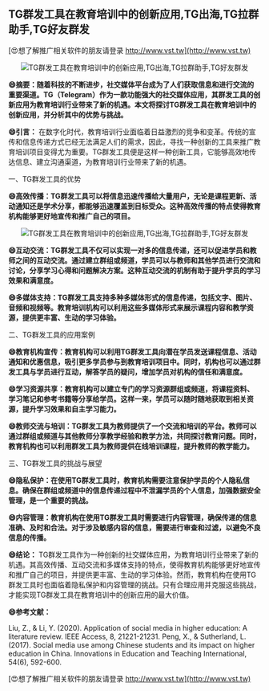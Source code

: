 ## **TG群发工具在教育培训中的创新应用,TG出海,TG拉群助手,TG好友群发**

[😍想了解推广相关软件的朋友请登录 http://www.vst.tw](http://www.vst.tw)

 <center><img src="https://vst.tw/MP4/tuiguang/png/6.png" alt="TG群发工具在教育培训中的创新应用,TG出海,TG拉群助手,TG好友群发"></center>

**😄摘要：随着科技的不断进步，社交媒体平台成为了人们获取信息和进行交流的重要渠道。TG（Telegram）作为一款功能强大的社交媒体应用，其群发工具的创新应用为教育培训行业带来了新的机遇。本文将探讨TG群发工具在教育培训中的创新应用，并分析其中的优势与挑战。**

**😄引言：**
在数字化时代，教育培训行业面临着日益激烈的竞争和变革。传统的宣传和信息传递方式已经无法满足人们的需求，因此，寻找一种创新的工具来推广教育培训项目变得尤为重要。TG群发工具便是这样一种创新工具，它能够高效地传达信息、建立沟通渠道，为教育培训行业带来了新的机遇。

一、TG群发工具的优势

**😄高效传播：TG群发工具可以将信息迅速传播给大量用户，无论是课程更新、活动通知还是学术分享，都能够迅速覆盖到目标受众。这种高效传播的特点使得教育机构能够更好地宣传和推广自己的项目。**

 <center><img src="https://vst.tw/MP4/tuiguang/png/5.png" alt="TG群发工具在教育培训中的创新应用,TG出海,TG拉群助手,TG好友群发"></center>

**😄互动交流：TG群发工具不仅可以实现一对多的信息传递，还可以促进学员和教师之间的互动交流。通过建立群组或频道，学员可以与教师和其他学员进行交流和讨论，分享学习心得和问题解决方案。这种互动交流的机制有助于提升学员的学习效果和满意度。**

**😄多媒体支持：TG群发工具支持多种多媒体形式的信息传递，包括文字、图片、音频和视频等。教育培训机构可以利用这些多媒体形式来展示课程内容和教学资源，提供更丰富、生动的学习体验。**

二、TG群发工具的应用案例

**😄教育机构宣传：教育机构可以利用TG群发工具向潜在学员发送课程信息、活动通知和优惠信息，吸引更多学员参与到教育培训项目中。同时，机构也可以通过群发工具与学员进行互动，解答学员的疑问，增加学员对机构的信任和满意度。**

**😄学习资源共享：教育机构可以建立专门的学习资源群组或频道，将课程资料、学习笔记和参考书籍等分享给学员。这样一来，学员可以随时随地获取到相关资源，提升学习效果和自主学习能力。**

**😄教师交流与培训：TG群发工具为教师提供了一个交流和培训的平台。教师可以通过群组或频道与其他教师分享教学经验和教学方法，共同探讨教育问题。同时，教育机构也可以利用群发工具为教师提供在线培训课程，提升教师的教学能力。**

三、TG群发工具的挑战与展望

**😄隐私保护：在使用TG群发工具时，教育机构需要注意保护学员的个人隐私信息。确保在群组或频道中的信息传递过程中不泄漏学员的个人信息，加强数据安全管理，是一个重要的挑战。**

**😄内容管理：教育机构在使用TG群发工具时需要进行内容管理，确保传递的信息准确、及时和合法。对于涉及敏感内容的信息，需要进行审查和过滤，以避免不良信息的传播。**

**😄结论：**
TG群发工具作为一种创新的社交媒体应用，为教育培训行业带来了新的机遇。其高效传播、互动交流和多媒体支持的特点，使得教育机构能够更好地宣传和推广自己的项目，并提供更丰富、生动的学习体验。然而，教育机构在使用TG群发工具时也面临着隐私保护和内容管理的挑战。只有合理应用并克服这些挑战，才能实现TG群发工具在教育培训中的创新应用的最大价值。

**😄参考文献：**

Liu, Z., & Li, Y. (2020). Application of social media in higher education: A literature review. IEEE Access, 8, 21221-21231.
Peng, X., & Sutherland, L. (2017). Social media use among Chinese students and its impact on higher education in China. Innovations in Education and Teaching International, 54(6), 592-600.

[😍想了解推广相关软件的朋友请登录 http://www.vst.tw](http://www.vst.tw)



